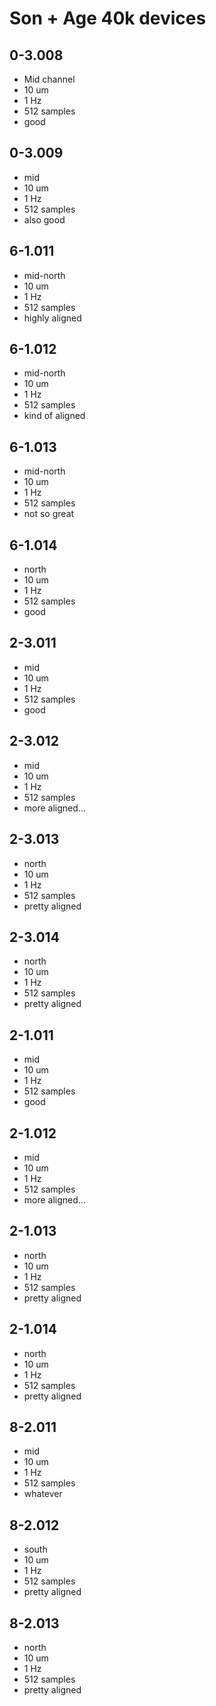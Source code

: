 # Son + Age 40k devices

## 0-3.008
* Mid channel
* 10 um
* 1 Hz
* 512 samples
* good

## 0-3.009
* mid
* 10 um
* 1 Hz
* 512 samples
* also good

## 6-1.011
* mid-north
* 10 um
* 1 Hz
* 512 samples
* highly aligned

## 6-1.012
* mid-north
* 10 um
* 1 Hz
* 512 samples
* kind of aligned

## 6-1.013
* mid-north
* 10 um
* 1 Hz
* 512 samples
* not so great

## 6-1.014
* north
* 10 um
* 1 Hz
* 512 samples
* good

## 2-3.011
* mid
* 10 um
* 1 Hz
* 512 samples
* good

## 2-3.012
* mid
* 10 um
* 1 Hz
* 512 samples
* more aligned...

## 2-3.013
* north
* 10 um
* 1 Hz
* 512 samples
* pretty aligned

## 2-3.014
* north
* 10 um
* 1 Hz
* 512 samples
* pretty aligned

## 2-1.011
* mid
* 10 um
* 1 Hz
* 512 samples
* good

## 2-1.012
* mid
* 10 um
* 1 Hz
* 512 samples
* more aligned...

## 2-1.013
* north
* 10 um
* 1 Hz
* 512 samples
* pretty aligned

## 2-1.014
* north
* 10 um
* 1 Hz
* 512 samples
* pretty aligned

## 8-2.011
* mid
* 10 um
* 1 Hz
* 512 samples
* whatever

## 8-2.012
* south
* 10 um
* 1 Hz
* 512 samples
* pretty aligned

## 8-2.013
* north
* 10 um
* 1 Hz
* 512 samples
* pretty aligned

